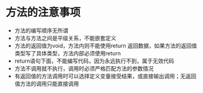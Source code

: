 # 方法的注意事项

* 方法的编写顺序无所谓
* 方法与方法之间是平级关系，不能嵌套定义
* 方法的返回值为void，方法内则不能使用return 返回数据，如果方法的返回值类型写了具体类型，方法内部必须使用return
* return语句下面，不能编写代码，因为永远执行不到，属于无效代码
* 方法不调用就不执行，调用时必须严格匹配方法的参数情况
* 有返回值的方法调用时可以选择定义变量接受结果，或直接输出调用；无返回值方法的调用只能直接调用
